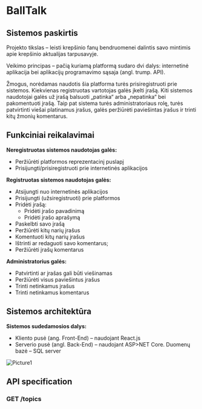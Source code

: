 # BallTalk

## Sistemos paskirtis

Projekto tikslas – leisti krepšinio fanų bendruomenei dalintis savo mintimis apie krepšinio aktualijas tarpusavyje.

Veikimo principas – pačią kuriamą platformą sudaro dvi dalys: internetinė aplikacija bei aplikacijų programavimo sąsaja (angl. trump. API). 

Žmogus, norėdamas naudotis šia platforma turės prisiregistruoti prie sistemos. Kiekvienas registruotas vartotojas galės įkelti įrašą. Kiti sistemos naudotojai galės už įrašą balsuoti „patinka“ arba „nepatinka“ bei pakomentuoti įrašą. Taip pat sistema turės administratoriaus rolę, turės patvirtinti viešai platinamus įrašus, galės peržiūrėti paviešintas įrašus ir trinti kitų žmonių komentarus.

## Funkciniai reikalavimai

**Neregistruotas sistemos naudotojas galės:**
- Peržiūrėti platformos reprezentacinį puslapį
- Prisijungti/prisiregistruoti prie internetinės aplikacijos

**Registruotas sistemos naudotojas galės:**
- Atsijungti nuo internetinės aplikacijos
- Prisijungti (užsiregistruoti) prie platformos
- Pridėti įrašą:
    - Pridėti įrašo pavadinimą
    - Pridėti įrašo aprašymą
- Paskelbti savo įrašą
- Peržiūrėti kitų narių įrašus
- Komentuoti kitų narių įrašus
- Ištrinti ar redaguoti savo komentarus;
- Peržiūrėti įrašų komentarus

**Administratorius galės:**
- Patvirtinti ar įrašas gali būti viešinamas
- Peržiūrėti visus paviešintus įrašus
- Trinti netinkamus įrašus
- Trinti netinkamus komentarus

## Sistemos architektūra

**Sistemos sudedamosios dalys:**
- Kliento pusė (ang. Front-End) – naudojant React.js
- Serverio pusė (angl. Back-End) – naudojant ASP>NET Core. Duomenų bazė – SQL server

![Picture1](https://user-images.githubusercontent.com/66777570/194723730-37666f03-8a72-4d8c-a33a-3e3e5ceb2e91.png)

## API specification

### GET /topics
